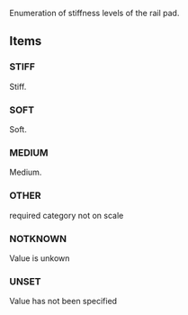 Enumeration of stiffness levels of the rail pad.

<!-- end of short definition -->


## Items

### STIFF
Stiff.

### SOFT
Soft.

### MEDIUM
Medium.

### OTHER
required category not on scale

### NOTKNOWN
Value is unkown

### UNSET
Value has not been specified
